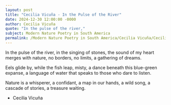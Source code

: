 ```yaml
---
layout: post
title: "Cecilia Vicuña - In the Pulse of the River"
date: 2024-12-30 12:00:00 -0000
author: Cecilia Vicuña
quote: "In the pulse of the river,"
subject: Modern Nature Poetry in South America
permalink: /Modern Nature Poetry in South America/Cecilia Vicuña/Cecilia Vicuña - In the Pulse of the River
---
```


In the pulse of the river,
in the singing of stones,
the sound of my heart
merges with nature,
no borders, no limits,
a gathering of dreams.

Eels glide by,
while the fish leap, misty,
a dance beneath
this blue-green expanse,
a language of water
that speaks to those
who dare to listen.

Nature is a whisperer,
a confidant,
a map in our hands,
a wild song,
a cascade of stories,
a treasure waiting.

- Cecilia Vicuña
